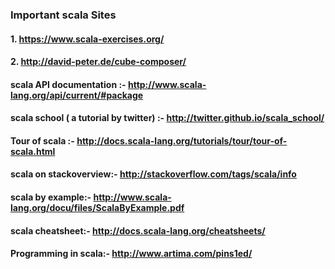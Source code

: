 ### Important scala Sites

#### 1. https://www.scala-exercises.org/
#### 2. http://david-peter.de/cube-composer/
#### scala API documentation :- http://www.scala-lang.org/api/current/#package
#### scala school ( a tutorial by twitter) :- http://twitter.github.io/scala_school/
#### Tour of scala :- http://docs.scala-lang.org/tutorials/tour/tour-of-scala.html
#### scala on stackoverview:- http://stackoverflow.com/tags/scala/info
#### scala by example:- http://www.scala-lang.org/docu/files/ScalaByExample.pdf
#### scala cheatsheet:- http://docs.scala-lang.org/cheatsheets/
#### Programming in scala:- http://www.artima.com/pins1ed/

